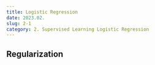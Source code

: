 ```yaml
---
title: Logistic Regression
date: 2023.02.
slug: 2-1
category: 2. Supervised Learning Logistic Regression
---
```


## Regularization

